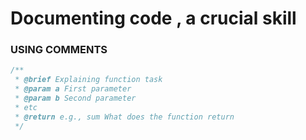 # Documenting code , a crucial skill

### USING COMMENTS
```cpp
/**
 * @brief Explaining function task
 * @param a First parameter
 * @param b Second parameter
 * etc
 * @return e.g., sum What does the function return
 */
```